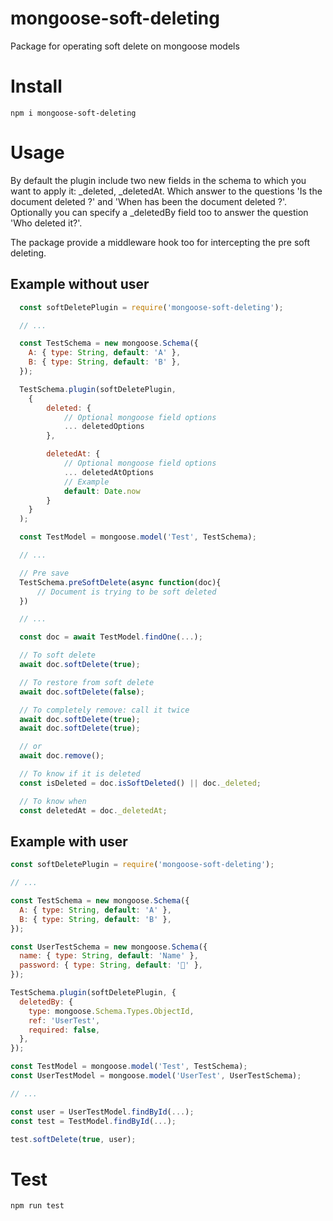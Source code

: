 # mongoose-soft-deleting

Package for operating soft delete on mongoose models

# Install

`npm i mongoose-soft-deleting`

# Usage

By default the plugin include two new fields in the schema to which you want to apply it: \_deleted, \_deletedAt.
Which answer to the questions 'Is the document deleted ?' and 'When has been the document deleted ?'.
Optionally you can specify a \_deletedBy field too to answer the question 'Who deleted it?'.

The package provide a middleware hook too for intercepting the pre soft deleting.

## Example without user

```js
  const softDeletePlugin = require('mongoose-soft-deleting');

  // ...

  const TestSchema = new mongoose.Schema({
    A: { type: String, default: 'A' },
    B: { type: String, default: 'B' },
  });

  TestSchema.plugin(softDeletePlugin,
    {
        deleted: {
            // Optional mongoose field options
            ... deletedOptions
        },

        deletedAt: {
            // Optional mongoose field options
            ... deletedAtOptions
            // Example
            default: Date.now
        }
    }
  );

  const TestModel = mongoose.model('Test', TestSchema);

  // ...

  // Pre save
  TestSchema.preSoftDelete(async function(doc){
      // Document is trying to be soft deleted
  })

  // ...

  const doc = await TestModel.findOne(...);

  // To soft delete
  await doc.softDelete(true);

  // To restore from soft delete
  await doc.softDelete(false);

  // To completely remove: call it twice
  await doc.softDelete(true);
  await doc.softDelete(true);

  // or
  await doc.remove();

  // To know if it is deleted
  const isDeleted = doc.isSoftDeleted() || doc._deleted;

  // To know when
  const deletedAt = doc._deletedAt;
```

## Example with user

```js
const softDeletePlugin = require('mongoose-soft-deleting');

// ...

const TestSchema = new mongoose.Schema({
  A: { type: String, default: 'A' },
  B: { type: String, default: 'B' },
});

const UserTestSchema = new mongoose.Schema({
  name: { type: String, default: 'Name' },
  password: { type: String, default: '🤫' },
});

TestSchema.plugin(softDeletePlugin, {
  deletedBy: {
    type: mongoose.Schema.Types.ObjectId,
    ref: 'UserTest',
    required: false,
  },
});

const TestModel = mongoose.model('Test', TestSchema);
const UserTestModel = mongoose.model('UserTest', UserTestSchema);

// ...

const user = UserTestModel.findById(...);
const test = TestModel.findById(...);

test.softDelete(true, user);

```

# Test

`npm run test`
